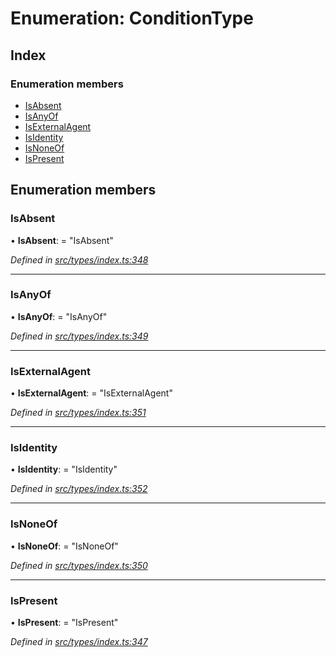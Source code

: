 # Enumeration: ConditionType

## Index

### Enumeration members

* [IsAbsent](conditiontype.md#isabsent)
* [IsAnyOf](conditiontype.md#isanyof)
* [IsExternalAgent](conditiontype.md#isexternalagent)
* [IsIdentity](conditiontype.md#isidentity)
* [IsNoneOf](conditiontype.md#isnoneof)
* [IsPresent](conditiontype.md#ispresent)

## Enumeration members

###  IsAbsent

• **IsAbsent**: = "IsAbsent"

*Defined in [src/types/index.ts:348](https://github.com/PolymathNetwork/polymesh-sdk/blob/44d12f59/src/types/index.ts#L348)*

___

###  IsAnyOf

• **IsAnyOf**: = "IsAnyOf"

*Defined in [src/types/index.ts:349](https://github.com/PolymathNetwork/polymesh-sdk/blob/44d12f59/src/types/index.ts#L349)*

___

###  IsExternalAgent

• **IsExternalAgent**: = "IsExternalAgent"

*Defined in [src/types/index.ts:351](https://github.com/PolymathNetwork/polymesh-sdk/blob/44d12f59/src/types/index.ts#L351)*

___

###  IsIdentity

• **IsIdentity**: = "IsIdentity"

*Defined in [src/types/index.ts:352](https://github.com/PolymathNetwork/polymesh-sdk/blob/44d12f59/src/types/index.ts#L352)*

___

###  IsNoneOf

• **IsNoneOf**: = "IsNoneOf"

*Defined in [src/types/index.ts:350](https://github.com/PolymathNetwork/polymesh-sdk/blob/44d12f59/src/types/index.ts#L350)*

___

###  IsPresent

• **IsPresent**: = "IsPresent"

*Defined in [src/types/index.ts:347](https://github.com/PolymathNetwork/polymesh-sdk/blob/44d12f59/src/types/index.ts#L347)*
